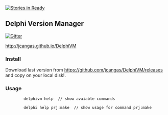 
[![Stories in Ready](https://badge.waffle.io/jcangas/delphivm.svg?label=ready&title=Ready)](http://waffle.io/jcangas/delphivm)

## Delphi Version Manager

[![Gitter](https://badges.gitter.im/Join%20Chat.svg)](https://gitter.im/jcangas/DelphiVM?utm_source=badge&utm_medium=badge&utm_campaign=pr-badge&utm_content=badge)

http://jcangas.github.io/DelphiVM

### Install

 Download last version from https://github.com/jcangas/DelphiVM/releases and copy on your local disk!.

### Usage

```
		delphivm help  // show avaiable commands

		delphi help prj:make  // show usage for command prj:make

```
